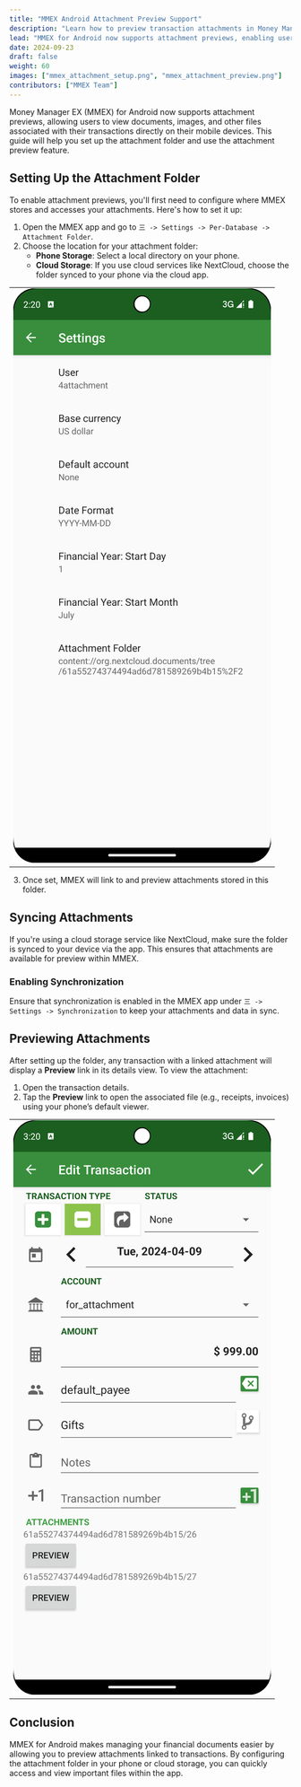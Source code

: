 ```yaml
---
title: "MMEX Android Attachment Preview Support"
description: "Learn how to preview transaction attachments in Money Manager EX for Android by setting up an attachment folder through phone or cloud storage."
lead: "MMEX for Android now supports attachment previews, enabling users to view files linked to transactions. Follow this guide to set it up and start using the feature."
date: 2024-09-23
draft: false
weight: 60
images: ["mmex_attachment_setup.png", "mmex_attachment_preview.png"]
contributors: ["MMEX Team"]
---
```


Money Manager EX (MMEX) for Android now supports attachment previews, allowing users to view documents, images, and other files associated with their transactions directly on their mobile devices. This guide will help you set up the attachment folder and use the attachment preview feature.

## Setting Up the Attachment Folder

To enable attachment previews, you'll first need to configure where MMEX stores and accesses your attachments. Here's how to set it up:

1. Open the MMEX app and go to `三 -> Settings -> Per-Database -> Attachment Folder`.
2. Choose the location for your attachment folder:
   - **Phone Storage**: Select a local directory on your phone.
   - **Cloud Storage**: If you use cloud services like NextCloud, choose the folder synced to your phone via the cloud app.

|    |   
| --- |
| ![](mmex_attachment_setup.png) |

3. Once set, MMEX will link to and preview attachments stored in this folder.

## Syncing Attachments

If you're using a cloud storage service like NextCloud, make sure the folder is synced to your device via the app. This ensures that attachments are available for preview within MMEX.

### Enabling Synchronization

Ensure that synchronization is enabled in the MMEX app under `三 -> Settings -> Synchronization` to keep your attachments and data in sync.

## Previewing Attachments

After setting up the folder, any transaction with a linked attachment will display a **Preview** link in its details view. To view the attachment:

1. Open the transaction details.
2. Tap the **Preview** link to open the associated file (e.g., receipts, invoices) using your phone’s default viewer.

|    |   
| --- |
| ![](mmex_attachment_preview.png) |

## Conclusion

MMEX for Android makes managing your financial documents easier by allowing you to preview attachments linked to transactions. By configuring the attachment folder in your phone or cloud storage, you can quickly access and view important files within the app.
